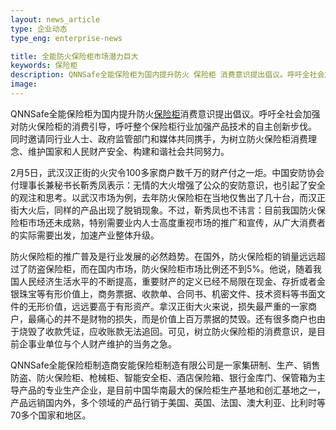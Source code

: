 ```yaml
---
layout: news_article
type: 企业动态
type_eng: enterprise-news

title: 全能防火保险柜市场潜力巨大
keywords: 保险柜
description: QNNSafe全能保险柜为国内提升防火 保险柜 消费意识提出倡议。呼吁全社会加强对防火保险柜的消费引导，呼吁整个保险柜行业加强产品技术的自主创新步伐。 同时邀请同行业人士、政府
image: 
---
```

QNNSafe全能保险柜为国内提升防火[保险柜](http://www.qnnsafe.com/)消费意识提出倡议。呼吁全社会加强对防火保险柜的消费引导，呼吁整个保险柜行业加强产品技术的自主创新步伐。 同时邀请同行业人士、政府监管部门和媒体共同携手，为树立防火保险柜消费理念、维护国家和人民财产安全、构建和谐社会共同努力。

2月5日，武汉汉正街的火灾令100多家商户数千万的财产付之一炬。中国安防协会付理事长兼秘书长靳秀凤表示：无情的大火增强了公众的安防意识，也引起了安全的观注和思考。以武汉市场为例，去年防火保险柜在当地仅售出了几十台，而汉正街大火后，同样的产品出现了脱销现象。不过，靳秀凤也不讳言：目前我国防火保险柜市场还未成熟，特别需要业内人士高度重视市场的推广和宣传，从广大消费者的实际需要出发，加速产业整体升级。

防火保险柜的推广普及是行业发展的必然趋势。在国外，防火保险柜的销量远远超过了防盗保险柜，而在国内市场，防火保险柜市场比例还不到5%。他说，随着我国人民经济生活水平的不断提高，重要财产的定义已经不局限在现金、存折或者金银珠宝等有形价值上，商务票据、收款单、合同书、机密文件、技术资料等书面文件的无形价值，远远要高于有形资产。拿汉正街大火来说，损失最严重的一家商户，最痛心的并不是财物的损失，而是价值上百万票据的焚毁。还有很多商户也由于烧毁了收款凭证，应收账款无法追回。可见，树立防火保险柜的消费意识，是目前企事业单位与个人财产维护的当务之急。

QNNSafe全能保险柜制造商安能保险柜制造有限公司是一家集研制、生产、销售防盗、防火保险柜、枪械柜、智能安全柜、酒店保险箱、银行金库门、保管箱为主导产品的专业生产企业，是目前中国华南最大的保险柜生产基地和创汇基地之一，产品远销国内外，多个领域的产品行销于美国、英国、法国、澳大利亚、比利时等70多个国家和地区。
